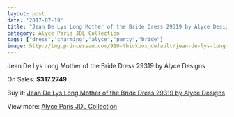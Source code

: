 ```yaml
---
layout: post
date: '2017-07-19'
title: "Jean De Lys Long Mother of the Bride Dress 29319 by Alyce Designs"
category: Alyce Paris JDL Collection
tags: ["dress","charming","alyce","party","bride"]
image: http://img.princessan.com/910-thickbox_default/jean-de-lys-long-mother-of-the-bride-dress-29319-by-alyce-designs.jpg
---
```

Jean De Lys Long Mother of the Bride Dress 29319 by Alyce Designs

On Sales: **$317.2749**
<a href="https://www.princessan.com/en/alyce-paris-jdl-collection/429-jean-de-lys-long-mother-of-the-bride-dress-29319-by-alyce-designs.html"><amp-img layout="responsive" width="600" height="600" src="//img.princessan.com/910-thickbox_default/jean-de-lys-long-mother-of-the-bride-dress-29319-by-alyce-designs.jpg" alt="Jean De Lys Long Mother of the Bride Dress 29319 by Alyce Designs 0" /></a>
<a href="https://www.princessan.com/en/alyce-paris-jdl-collection/429-jean-de-lys-long-mother-of-the-bride-dress-29319-by-alyce-designs.html"><amp-img layout="responsive" width="600" height="600" src="//img.princessan.com/912-thickbox_default/jean-de-lys-long-mother-of-the-bride-dress-29319-by-alyce-designs.jpg" alt="Jean De Lys Long Mother of the Bride Dress 29319 by Alyce Designs 1" /></a>
<a href="https://www.princessan.com/en/alyce-paris-jdl-collection/429-jean-de-lys-long-mother-of-the-bride-dress-29319-by-alyce-designs.html"><amp-img layout="responsive" width="600" height="600" src="//img.princessan.com/911-thickbox_default/jean-de-lys-long-mother-of-the-bride-dress-29319-by-alyce-designs.jpg" alt="Jean De Lys Long Mother of the Bride Dress 29319 by Alyce Designs 2" /></a>

Buy it: [Jean De Lys Long Mother of the Bride Dress 29319 by Alyce Designs](https://www.princessan.com/en/alyce-paris-jdl-collection/429-jean-de-lys-long-mother-of-the-bride-dress-29319-by-alyce-designs.html "Jean De Lys Long Mother of the Bride Dress 29319 by Alyce Designs")

View more: [Alyce Paris JDL Collection](https://www.princessan.com/en/7-alyce-paris-jdl-collection "Alyce Paris JDL Collection")